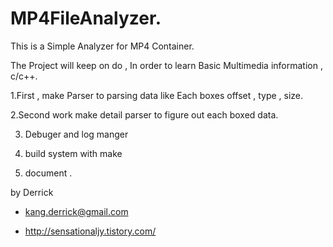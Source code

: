 # MP4FileAnalyzer.

This is a Simple Analyzer for MP4 Container. 

The Project will keep on do , In order to learn Basic Multimedia information , c/c++.

1.First , make Parser to parsing data like Each boxes offset , type , size.

2.Second work  make detail parser to figure out each boxed data.

3. Debuger and log manger 

4. build system with make 

5. document .






by Derrick

- kang.derrick@gmail.com

- http://sensationaljy.tistory.com/



